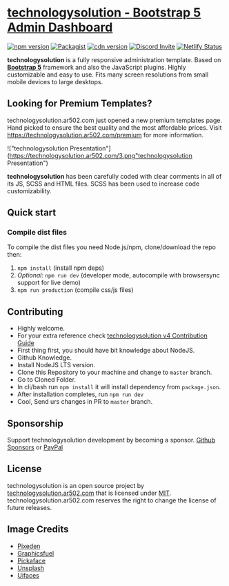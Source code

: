 # [technologysolution - Bootstrap 5 Admin Dashboard](https://technologysolution.ar502.com)

[![npm version](https://img.shields.io/npm/v/admin-lte/latest.svg)](https://www.npmjs.com/package/admin-lte)
[![Packagist](https://img.shields.io/packagist/v/almasaeed2010/technologysolution.svg)](https://packagist.org/packages/almasaeed2010/technologysolution)
[![cdn version](https://data.jsdelivr.com/v1/package/npm/admin-lte/badge)](https://www.jsdelivr.com/package/npm/admin-lte)
[![Discord Invite](https://img.shields.io/badge/discord-join%20now-green)](https://discord.gg/jfdvjwFqfz)
[![Netlify Status](https://api.netlify.com/api/v1/badges/1277b36b-08f3-43fa-826a-4b4d24614b3c/deploy-status)](https://app.netlify.com/sites/technologysolution-v4/deploys)

**technologysolution** is a fully responsive administration template. Based on **[Bootstrap 5](https://getbootstrap.com/)** framework and also the JavaScript plugins.
Highly customizable and easy to use. Fits many screen resolutions from small mobile devices to large desktops.

## Looking for Premium Templates?

technologysolution.ar502.com just opened a new premium templates page. Hand picked to ensure the best quality and the most affordable
prices. Visit <https://technologysolution.ar502.com/premium> for more information.

!["technologysolution Presentation"](https://technologysolution.ar502.com/3.png"technologysolution Presentation")

**technologysolution** has been carefully coded with clear comments in all of its JS, SCSS and HTML files.
SCSS has been used to increase code customizability.

## Quick start

### Compile dist files

To compile the dist files you need Node.js/npm, clone/download the repo then:

1. `npm install` (install npm deps)
2. _Optional:_ `npm run dev` (developer mode, autocompile with browsersync support for live demo)
3. `npm run production` (compile css/js files)


## Contributing

- Highly welcome.
- For your extra reference check [technologysolution v4 Contribution Guide](https://github.com/ColorlibHQ/technologysolution#contributing)
- First thing first, you should have bit knowledge about NodeJS.
- Github Knowledge.
- Install NodeJS LTS version.
- Clone this Repository to your machine and change to `master` branch.
- Go to Cloned Folder.
- In cli/bash run `npm install` it will install dependency from `package.json`.
- After installation completes, run `npm run dev`
- Cool, Send urs changes in PR to `master` branch.

## Sponsorship

Support technologysolution development by becoming a sponsor.
[Github Sponsors](https://github.com/sponsors/danny007in) or
[PayPal](https://www.paypal.me/daniel007in)

## License

technologysolution is an open source project by [technologysolution.ar502.com](https://technologysolution.ar502.com) that is licensed under [MIT](https://opensource.org/licenses/MIT).
technologysolution.ar502.com reserves the right to change the license of future releases.

## Image Credits

- [Pixeden](http://www.pixeden.com/psd-web-elements/flat-responsive-showcase-psd)
- [Graphicsfuel](https://www.graphicsfuel.com/2013/02/13-high-resolution-blur-backgrounds/)
- [Pickaface](https://pickaface.net/)
- [Unsplash](https://unsplash.com/)
- [Uifaces](http://uifaces.com/)
